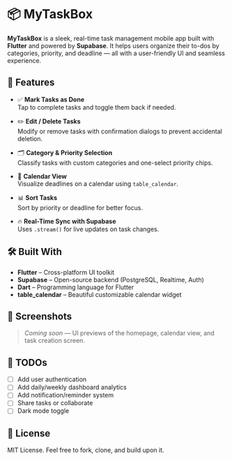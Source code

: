# 📦 MyTaskBox

**MyTaskBox** is a sleek, real-time task management mobile app built with **Flutter** and powered by **Supabase**. It helps users organize their to-dos by categories, priority, and deadline — all with a user-friendly UI and seamless experience.

## 🚀 Features

- ✅ **Mark Tasks as Done**  
  Tap to complete tasks and toggle them back if needed.

- ✏️ **Edit / Delete Tasks**  
  Modify or remove tasks with confirmation dialogs to prevent accidental deletion.

- 🗂️ **Category & Priority Selection**  
  Classify tasks with custom categories and one-select priority chips.

- 📅 **Calendar View**  
  Visualize deadlines on a calendar using `table_calendar`.

- 📊 **Sort Tasks**  
  Sort by priority or deadline for better focus.

- 🔥 **Real-Time Sync with Supabase**  
  Uses `.stream()` for live updates on task changes.
  
## 🛠️ Built With

- **Flutter** – Cross-platform UI toolkit
- **Supabase** – Open-source backend (PostgreSQL, Realtime, Auth)
- **Dart** – Programming language for Flutter
- **table_calendar** – Beautiful customizable calendar widget

## 📸 Screenshots

> _Coming soon_ — UI previews of the homepage, calendar view, and task creation screen.

## 📌 TODOs

- [ ] Add user authentication
- [ ] Add daily/weekly dashboard analytics
- [ ] Add notification/reminder system
- [ ] Share tasks or collaborate
- [ ] Dark mode toggle

## 📄 License

MIT License. Feel free to fork, clone, and build upon it.